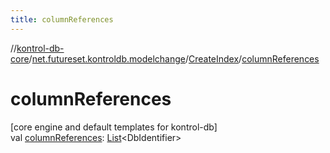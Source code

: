 ```yaml
---
title: columnReferences
---
```

//[kontrol-db-core](../../../index.html)/[net.futureset.kontroldb.modelchange](../index.html)/[CreateIndex](index.html)/[columnReferences](column-references.html)



# columnReferences



[core engine and default templates for kontrol-db]\
val [columnReferences](column-references.html): [List](https://kotlinlang.org/api/latest/jvm/stdlib/kotlin.collections/-list/index.html)&lt;DbIdentifier&gt;




